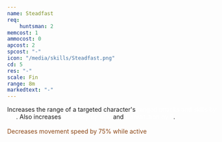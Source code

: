 ```yaml
---
name: Steadfast
req: 
    huntsman: 2
memcost: 1
ammocost: 0
apcost: 2
spcost: "-"
icon: "/media/skills/Steadfast.png"
cd: 5
res: "-"
scale: Fin
range: 8m
markedtext: "-"
---
```

Increases the range of a targeted character's <font color='#FFFFFF'>ranged attacks and skills by 2m</font>. Also increases <font color='#FFFFFF'>accuracy by 10%</font> and <font color='#FFFFFF'>Constitution by 5</font>. <br><br>
            <font color='#8b4513'>Decreases movement speed by 75% while active</font>